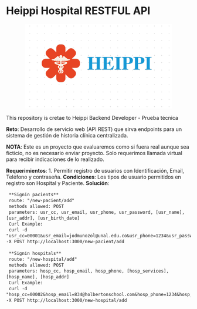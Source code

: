 # Heippi Hospital RESTFUL API
<p align="center"> <img src="Logo_Heippi_Hospital.png"/> </p>
This repository is cretae to Heippi Backend Developer - Prueba técnica

**Reto**: Desarrollo de servicio web (API REST) que sirva endpoints para un sistema de gestión de
historia clínica centralizada.

**NOTA**: Este es un proyecto que evaluaremos como si fuera real aunque sea ficticio, no es necesario
enviar proyecto. Solo requerimos llamada virtual para recibir indicaciones de lo realizado.

**Requerimientos**:
	1. Permitir registro de usuarios con Identificación, Email, Teléfono y
	contraseña.
		**Condiciones**: Los tipos de usuario permitidos en registro son Hospital y Paciente.
	**Solución**:

	 **Signin pacients**
	 route: "/new-pacient/add"
	 methods allowed: POST
	 parameters: usr_cc, usr_email, usr_phone, usr_password, [usr_name], [usr_addr], [usr_birth_date]
	 Curl Example:
	 curl -d "usr_cc=00001&usr_email=jodmunozol@unal.edu.co&usr_phone=1234&usr_password=123456" -X POST http://localhost:3000/new-pacient/add

	 **Signin hospitals**
	 route: "/new-hospital/add"
	 methods allowed: POST
	 parameters: hosp_cc, hosp_email, hosp_phone, [hosp_services], [hosp_name], [hosp_addr]
	 Curl Example:
	 curl -d "hosp_cc=00002&hosp_email=834@holbertonschool.com&hosp_phone=1234&hosp_password=123456" -X POST http://localhost:3000/new-hospital/add
